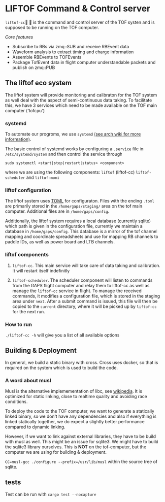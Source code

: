 # LIFTOF Command & Control server

`liftof-cc`:balloon: :rocket: is the command and control server of the TOF systen
and is supposed to be running on the TOF computer.

*Core features*

* Subscribe to RBs via zmq::SUB and receive RBEvent data
* Waveform analysis to extract timing and charge information
* Assemble RBEvents to TOFEvents
* Package TofEvent data in flight computer understandable 
  packets and publish on zmq::PUB

## The liftof eco system

The liftof system will provide monitoring and calibraton for 
the TOF system as well deal with the aspect of semi-continuous data taking.
To facilitate this, we have 3 services which need to be 
made available on the TOF main computer ('tofcpu')

### systemd

To automate our progroms, we use `systemd` [(see arch wiki for more information)](https://wiki.archlinux.org/title/Systemd).

The basic control of systemd works by configuring a `.service` file in `/etc/systemd/system` and then control the service
through 

`sudo systemctl <start|stop|restart|status> <component>`

where we are using the following components:
`liftof` (liftof-cc) `liftof-scheduler` and `liftof-moni`

### liftof configuration

The liftof system uses [TOML](https://en.wikipedia.org/wiki/TOML) for configuraton. Files with the ending `.toml` are primarily stored in the `/home/gaps/staging/` area on the tof main 
computer. Additional files are in `/home/gaps/config`. 

Additionally, the liftof system requires a local database 
(currently sqlite) which path is given in the configuration
file, currently we maintain a database in `/home/gaps/config`.
This database is a mirror of the tof channel mapping and 
coordinate spreadsheets and use for mapping RB channels to 
paddle IDs, as well as power board and LTB channels.

### liftof components

1) `liftof-cc`. This main service will take care of data taking
and calibration. It will restart itself indefinitly

2) `liftof-scheduler`. The scheduler component will listen to 
commands from the GAPS flight computer and relay them to 
liftof-cc as well as manage the `liftof-cc` service in flight.
To manage the received commands, it modifies a configuration
file, which is stored in the staging area under `next`.
After a submit command is issued, this file will then be 
copied to the `current` directory, where it will be picked up
by `liftof-cc` for the next run.


### How to run

`./liftof-cc -h` will give you a list of all available options

## Building & Deployment

In general, we build a static binary with cross. Cross uses docker, so that is required on 
the system which is used to build the code.

### A word about musl

Musl is the alternative implemementation of libc, see [wikipedia](https://en.wikipedia.org/wiki/Musl). It is optimized
for static linking, close to realtime quality and avoiding race conditions.

To deploy the code to the TOF computer, we want to generate a statically linked binary, so we don't have any dependencies
and also if everything is linked statically together, we do expect a slightly better performance compared to dynamic linking.

However, if we want to link against external libraries, they have to be build with musl as well. This might be an issue for sqlite3.
We might have to build the sqlite3 library ourselves.
This is **NOT** on the tof-computer, but the computer we are using for building & deployment.

`CC=musl-gcc ./configure --prefix=/usr/lib/musl` within the source tree of sqlite.


## tests

Test can be run with 
`cargo test --nocapture`


